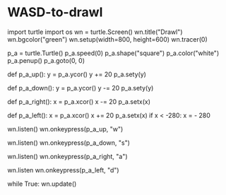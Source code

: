 # WASD-to-drawl
import turtle 
import os
wn = turtle.Screen()
wn.title("Drawl")
wn.bgcolor("green")
wn.setup(width=800, height=600)
wn.tracer(0)

p_a = turtle.Turtle()
p_a.speed(0)
p_a.shape("square")
p_a.color("white")
p_a.penup()
p_a.goto(0, 0)

def p_a_up():
    y = p_a.ycor()
    y += 20
    p_a.sety(y)
    
def p_a_down():
    y = p_a.ycor()
    y -= 20
    p_a.sety(y)

def p_a_right():
    x = p_a.xcor()
    x -= 20
    p_a.setx(x)

def p_a_left():
    x = p_a.xcor()
    x += 20
    p_a.setx(x)
    if x < -280:
        x = - 280
    
wn.listen()
wn.onkeypress(p_a_up, "w")

wn.listen()
wn.onkeypress(p_a_down, "s")

wn.listen()
wn.onkeypress(p_a_right, "a")

wn.listen
wn.onkeypress(p_a_left, "d")







while True:
    wn.update()
